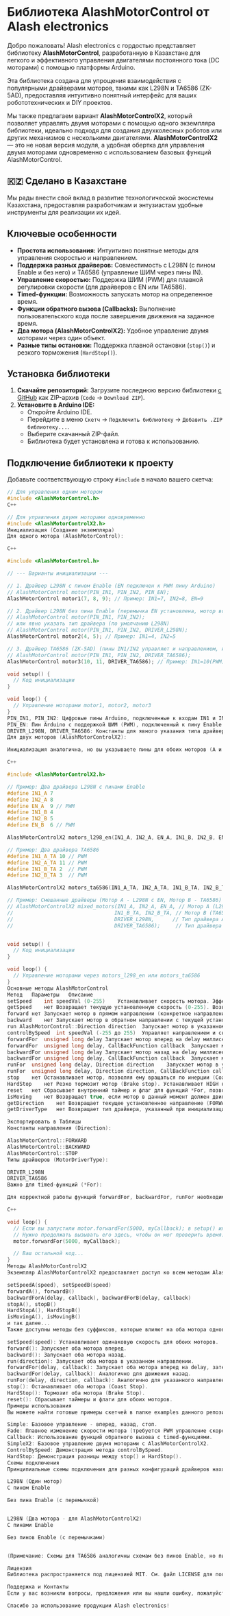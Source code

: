 # Библиотека AlashMotorControl от Alash electronics

Добро пожаловать! Alash electronics с гордостью представляет библиотеку **AlashMotorControl**, разработанную в Казахстане для легкого и эффективного управления двигателями постоянного тока (DC моторами) с помощью платформы Arduino.

Эта библиотека создана для упрощения взаимодействия с популярными драйверами моторов, такими как L298N и TA6586 (ZK-5AD), предоставляя интуитивно понятный интерфейс для ваших робототехнических и DIY проектов.

Мы также предлагаем вариант **AlashMotorControlX2**, который позволяет управлять двумя моторами с помощью одного экземпляра библиотеки, идеально подходя для создания двухколесных роботов или других механизмов с несколькими двигателями. **AlashMotorControlX2** — это не новая версия модуля, а удобная обертка для управления двумя моторами одновременно с использованием базовых функций AlashMotorControl.

## 🇰🇿 Сделано в Казахстане

Мы рады внести свой вклад в развитие технологической экосистемы Казахстана, предоставляя разработчикам и энтузиастам удобные инструменты для реализации их идей.

## Ключевые особенности

* **Простота использования:** Интуитивно понятные методы для управления скоростью и направлением.
* **Поддержка разных драйверов:** Совместимость с L298N (с пином Enable и без него) и TA6586 (управление ШИМ через пины IN).
* **Управление скоростью:** Поддержка ШИМ (PWM) для плавной регулировки скорости (для драйверов с EN или TA6586).
* **Timed-функции:** Возможность запускать мотор на определенное время.
* **Функции обратного вызова (Callbacks):** Выполнение пользовательского кода после завершения движения на заданное время.
* **Два мотора (AlashMotorControlX2):** Удобное управление двумя моторами через один объект.
* **Разные типы остановки:** Поддержка плавной остановки (`stop()`) и резкого торможения (`HardStop()`).

## Установка библиотеки

1.  **Скачайте репозиторий:** Загрузите последнюю версию библиотеки [с GitHub](https://github.com/Alash-electronics/AlashMotorControl) как ZIP-архив (`Code` -> `Download ZIP`).
2.  **Установите в Arduino IDE:**
    * Откройте Arduino IDE.
    * Перейдите в меню `Скетч` -> `Подключить библиотеку` -> `Добавить .ZIP библиотеку...`.
    * Выберите скачанный ZIP-файл.
    * Библиотека будет установлена и готова к использованию.

## Подключение библиотеки к проекту

Добавьте соответствующую строку `#include` в начало вашего скетча:

```cpp
// Для управления одним мотором
#include <AlashMotorControl.h>
C++

// Для управления двумя моторами одновременно
#include <AlashMotorControlX2.h>
Инициализация (Создание экземпляра)
Для одного мотора (AlashMotorControl):

C++

#include <AlashMotorControl.h>

// --- Варианты инициализации ---

// 1. Драйвер L298N с пином Enable (EN подключен к PWM пину Arduino)
// AlashMotorControl motor(PIN_IN1, PIN_IN2, PIN_EN);
AlashMotorControl motor1(7, 8, 9); // Пример: IN1=7, IN2=8, EN=9

// 2. Драйвер L298N без пина Enable (перемычка EN установлена, мотор всегда на полной скорости)
// AlashMotorControl motor(PIN_IN1, PIN_IN2);
// или явно указать тип драйвера (по умолчанию L298N)
// AlashMotorControl motor(PIN_IN1, PIN_IN2, DRIVER_L298N);
AlashMotorControl motor2(4, 5); // Пример: IN1=4, IN2=5

// 3. Драйвер TA6586 (ZK-5AD) (пины IN1/IN2 управляют и направлением, и скоростью через ШИМ)
// AlashMotorControl motor(PIN_IN1, PIN_IN2, DRIVER_TA6586);
AlashMotorControl motor3(10, 11, DRIVER_TA6586); // Пример: IN1=10(PWM), IN2=11(PWM)

void setup() {
  // Код инициализации
}

void loop() {
  // Управление моторами motor1, motor2, motor3
}
PIN_IN1, PIN_IN2: Цифровые пины Arduino, подключенные к входам IN1 и IN2 драйвера. Для TA6586 эти пины должны поддерживать ШИМ (PWM).
PIN_EN: Пин Arduino с поддержкой ШИМ (PWM), подключенный к пину Enable (ENA или ENB) драйвера L298N.
DRIVER_L298N, DRIVER_TA6586: Константы для явного указания типа драйвера (необязательно для L298N, но рекомендуется для ясности).
Для двух моторов (AlashMotorControlX2):

Инициализация аналогична, но вы указываете пины для обоих моторов (A и B).

C++

#include <AlashMotorControlX2.h>

// Пример: Два драйвера L298N с пинами Enable
#define IN1_A 7
#define IN2_A 8
#define EN_A  9 // PWM
#define IN1_B 4
#define IN2_B 5
#define EN_B  6 // PWM

AlashMotorControlX2 motors_l298_en(IN1_A, IN2_A, EN_A, IN1_B, IN2_B, EN_B);

// Пример: Два драйвера TA6586
#define IN1_A_TA 10 // PWM
#define IN2_A_TA 11 // PWM
#define IN1_B_TA 2  // PWM
#define IN2_B_TA 3  // PWM

AlashMotorControlX2 motors_ta6586(IN1_A_TA, IN2_A_TA, IN1_B_TA, IN2_B_TA, DRIVER_TA6586, DRIVER_TA6586);

// Пример: Смешанные драйверы (Мотор A - L298N с EN, Мотор B - TA6586)
// AlashMotorControlX2 mixed_motors(IN1_A, IN2_A, EN_A, // Мотор A (L298N)
//                                 IN1_B_TA, IN2_B_TA, // Мотор B (TA6586)
//                                 DRIVER_L298N,      // Тип драйвера A
//                                 DRIVER_TA6586);     // Тип драйвера B


void setup() {
  // Код инициализации
}

void loop() {
  // Управление моторами через motors_l298_en или motors_ta6586
}
Основные методы AlashMotorControl
Метод	Параметры	Описание
setSpeed	int speedVal (0-255)	Устанавливает скорость мотора. Эффективно для L298N с PIN_EN или для TA6586.
getSpeed	нет	Возвращает текущую установленную скорость (0-255). Возвращает 0, если мотор остановлен.
forward	нет	Запускает мотор в прямом направлении (конкретное направление зависит от подключения) с текущей установленной скоростью.
backward	нет	Запускает мотор в обратном направлении с текущей установленной скоростью.
run	AlashMotorControl::Direction direction	Запускает мотор в указанном направлении (FORWARD, BACKWARD) или останавливает (STOP).
controlBySpeed	int speedVal (-255 до 255)	Управляет направлением и скоростью одним значением. Положительное значение - вперед, отрицательное - назад, 0 - остановка (stop).
forwardFor	unsigned long delay	Запускает мотор вперед на delay миллисекунд, затем останавливает (stop).
forwardFor	unsigned long delay, CallBackFunction callback	Запускает мотор вперед на delay мс, затем останавливает и вызывает функцию callback.
backwardFor	unsigned long delay	Запускает мотор назад на delay миллисекунд, затем останавливает (stop).
backwardFor	unsigned long delay, CallBackFunction callback	Запускает мотор назад на delay мс, затем останавливает и вызывает функцию callback.
runFor	unsigned long delay, Direction direction	Запускает мотор в указанном направлении на delay мс, затем останавливает (stop).
runFor	unsigned long delay, Direction direction, CallBackFunction callback	Запускает мотор в указанном направлении на delay мс, останавливает и вызывает callback.
stop	нет	Останавливает мотор, позволяя ему вращаться по инерции (Coast stop). Устанавливает LOW на пинах IN1/IN2 (и EN, если используется). Для TA6586 устанавливает PWM 0 на IN1/IN2.
HardStop	нет	Резко тормозит мотор (Brake stop). Устанавливает HIGH на пинах IN1/IN2 (и держит EN HIGH, если используется).
reset	нет	Сбрасывает внутренний таймер и флаг для функций *For, позволяя им быть вызванными снова.
isMoving	нет	Возвращает true, если мотор в данный момент должен двигаться (согласно последней команде), false в противном случае.
getDirection	нет	Возвращает текущее установленное направление (FORWARD, BACKWARD или STOP).
getDriverType	нет	Возвращает тип драйвера, указанный при инициализации (DRIVER_L298N или DRIVER_TA6586).

Экспортировать в Таблицы
Константы направления (Direction):

AlashMotorControl::FORWARD
AlashMotorControl::BACKWARD
AlashMotorControl::STOP
Типы драйверов (MotorDriverType):

DRIVER_L298N
DRIVER_TA6586
Важно для timed-функций (*For):

Для корректной работы функций forwardFor, backwardFor, runFor необходимо постоянно вызывать соответствующую функцию внутри loop(). Библиотека проверяет истекшее время только при вызове этих методов.

C++

void loop() {
  // Если вы запустили motor.forwardFor(5000, myCallback); в setup() или ранее в loop()
  // Нужно продолжать вызывать его здесь, чтобы он мог проверить время:
  motor.forwardFor(5000, myCallback);

  // Ваш остальной код...
}
Методы AlashMotorControlX2
Экземпляр AlashMotorControlX2 предоставляет доступ ко всем методам AlashMotorControl для каждого мотора отдельно, добавляя суффикс A или B:

setSpeedA(speed), setSpeedB(speed)
forwardA(), forwardB()
backwardForA(delay, callback), backwardForB(delay, callback)
stopA(), stopB()
HardStopA(), HardStopB()
isMovingA(), isMovingB()
и так далее...
Также доступны методы без суффиксов, которые влияют на оба мотора одновременно:

setSpeed(speed): Устанавливает одинаковую скорость для обоих моторов.
forward(): Запускает оба мотора вперед.
backward(): Запускает оба мотора назад.
run(direction): Запускает оба мотора в указанном направлении.
forwardFor(delay, callback): Запускает оба мотора вперед на delay, затем останавливает оба и вызывает callback один раз.
backwardFor(delay, callback): Аналогично для движения назад.
runFor(delay, direction, callback): Аналогично для указанного направления.
stop(): Останавливает оба мотора (Coast Stop).
HardStop(): Тормозит оба мотора (Brake Stop).
reset(): Сбрасывает таймеры и флаги для обоих моторов.
Примеры использования
Вы можете найти готовые примеры скетчей в папке examples данного репозитория. Если вы установили библиотеку через Arduino IDE, примеры доступны через меню Файл -> Примеры -> AlashMotorControl.

Simple: Базовое управление - вперед, назад, стоп.
Fade: Плавное изменение скорости мотора (требуется PWM управление скоростью).
Callback: Использование функций обратного вызова с timed-функциями.
SimpleX2: Базовое управление двумя моторами с AlashMotorControlX2.
ControlBySpeed: Демонстрация метода controlBySpeed.
HardStop: Демонстрация разницы между stop() и HardStop().
Схемы подключения
Принципиальные схемы подключения для разных конфигураций драйверов находятся в папке schema репозитория или посмотрите изображения ниже:

L298N (Один мотор)
С пином Enable

Без пина Enable (с перемычкой)


L298N (Два мотора - для AlashMotorControlX2)
С пинами Enable

Без пинов Enable (с перемычками)


(Примечание: Схемы для TA6586 аналогичны схемам без пинов Enable, но пины IN1/IN2 должны быть подключены к PWM-выходам Arduino)

Лицензия
Библиотека распространяется под лицензией MIT. См. файл LICENSE для получения дополнительной информации.

Поддержка и Контакты
Если у вас возникли вопросы, предложения или вы нашли ошибку, пожалуйста, создайте Issue на странице GitHub репозитория.

Спасибо за использование продукции Alash electronics!

